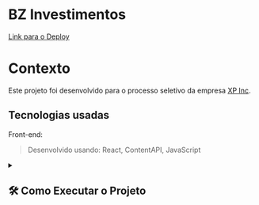 # BZ Investimentos

[Link para o Deploy](https://bzinvestimentos.vercel.app/)

# Contexto
Este projeto foi desenvolvido para o processo seletivo da empresa [XP Inc](https://www.xpinc.com/).

## Tecnologias usadas

Front-end:

> Desenvolvido usando: React, ContentAPI, JavaScript


<details>
  <summary><h2>🛠 Como Executar o Projeto</h2></summary><br />
  
## Clonando o Repositório

```
git clone git@github.com:BrunoZolini/investment-app-psel-xp-bruno-zolini.git
cd investment-app-psel-xp-bruno-zolini
``` 

## Instalando Dependências
```
npm install
``` 
## Executando aplicação

  ```
    npm start
  ```

  ## Executando Testes

* Para rodar todos os testes:

  ```
    npm test
  ```
</details>
